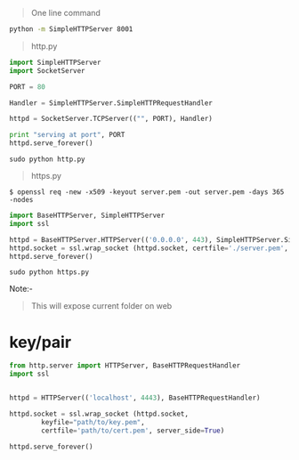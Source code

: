 > One line command
```sh
python -m SimpleHTTPServer 8001
```



> http.py
```python
import SimpleHTTPServer
import SocketServer

PORT = 80

Handler = SimpleHTTPServer.SimpleHTTPRequestHandler

httpd = SocketServer.TCPServer(("", PORT), Handler)

print "serving at port", PORT
httpd.serve_forever()
```
```command
sudo python http.py
```



> https.py
```command
$ openssl req -new -x509 -keyout server.pem -out server.pem -days 365 -nodes
```
```python
import BaseHTTPServer, SimpleHTTPServer
import ssl

httpd = BaseHTTPServer.HTTPServer(('0.0.0.0', 443), SimpleHTTPServer.SimpleHTTPRequestHandler)
httpd.socket = ssl.wrap_socket (httpd.socket, certfile='./server.pem', server_side=True)
httpd.serve_forever()
```
```command
sudo python https.py
```
Note:- 
> This will expose current folder on web



# key/pair
```python
from http.server import HTTPServer, BaseHTTPRequestHandler
import ssl


httpd = HTTPServer(('localhost', 4443), BaseHTTPRequestHandler)

httpd.socket = ssl.wrap_socket (httpd.socket, 
        keyfile="path/to/key.pem", 
        certfile='path/to/cert.pem', server_side=True)

httpd.serve_forever()
```
